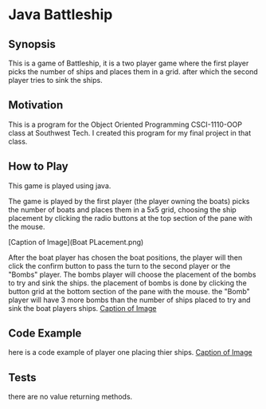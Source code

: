 # **Java Battleship**

## Synopsis
This is a game of Battleship, it is a two player game where the first player picks the number of ships
and places them in a grid. after which the second player tries to sink the ships.

## Motivation
This is a program for the Object Oriented Programming CSCI-1110-OOP class at Southwest Tech. I created this program for my final project in that class.

## How to Play
This game is played using java.

The game is played by the first player (the player owning the boats) picks the number of boats
and places them in a 5x5 grid, choosing the ship placement by clicking the radio buttons at the top section of the pane with the mouse.

[Caption of Image](Boat PLacement.png)

After the boat player has chosen the boat positions, the player will then click the confirm button to pass the turn to the second player or the "Bombs" player.
The bombs player will choose the placement of the bombs to try and sink the ships. the placement of bombs is done by clicking the button grid at the bottom section of the pane with the mouse.
the "Bomb" player will have 3 more bombs than the number of ships placed to try and sink the boat players ships.
[Caption of Image](Battleshipscreenshot.png)


## Code Example
here is a code example of player one placing thier ships.
[Caption of Image](Battleshipscreenshot.png)

## Tests
there are no value returning methods.
